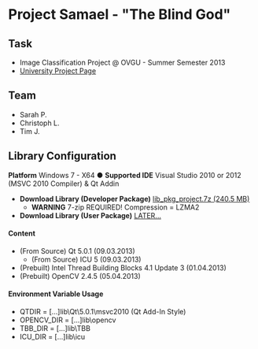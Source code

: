 ﻿# Project Samael - "The Blind God"

## Task

* Image Classification Project @ OVGU - Summer Semester 2013
* [University Project Page](http://wwwisg.cs.uni-magdeburg.de/bv/index.php?article_id=14)

## Team

* Sarah P.
* Christoph L.
* Tim J.

## Library Configuration

**Platform** Windows 7 - X64 ● **Supported IDE** Visual Studio 2010 or 2012 (MSVC 2010 Compiler) & Qt Addin

* **Download Library (Developer Package)** [lib_pkg_project.7z (240.5 MB)](https://mega.co.nz/#!Q5tlWKQC!S7q32E5mK_Pkv72AqTrnbk0CgABqZ_FmgS96eeYeqBA)
  * **WARNING** 7-zip REQUIRED! Compression = LZMA2
* **Download Library (User Package)** [LATER...]()

#### Content

* (From Source) Qt 5.0.1 (09.03.2013)
  * (From Source) ICU 5 (09.03.2013)
* (Prebuilt) Intel Thread Building Blocks 4.1 Update 3 (01.04.2013)
* (Prebuilt) OpenCV 2.4.5 (05.04.2013)

#### Environment Variable Usage

* QTDIR = [...]lib\Qt\5.0.1\msvc2010 (Qt Add-In Style)
* OPENCV_DIR = [...]lib\opencv
* TBB_DIR = [...]lib\TBB
* ICU_DIR = [...]lib\icu